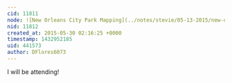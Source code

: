 ```yaml
---
cid: 11811
node: ![New Orleans City Park Mapping](../notes/stevie/05-13-2015/new-orleans-city-park-mapping)
nid: 11812
created_at: 2015-05-30 02:16:25 +0000
timestamp: 1432952185
uid: 441573
author: DFlores6073
---
```


I will be attending!